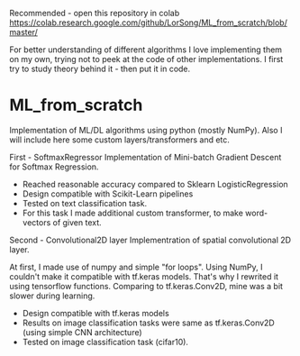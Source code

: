 Recommended - open this repository in colab
https://colab.research.google.com/github/LorSong/ML_from_scratch/blob/master/

For better understanding of different algorithms I love implementing them on my own, trying not to peek at the code of other implementations.
I first try to study theory behind it - then put it in code.

# ML_from_scratch
Implementation of ML/DL algorithms using python (mostly NumPy). Also I will include here some custom layers/transformers and etc.

First - SoftmaxRegressor 
Implementation of Mini-batch Gradient Descent for Softmax Regression.

- Reached reasonable accuracy compared to Sklearn LogisticRegression
- Design compatible with Scikit-Learn pipelines
- Tested on text classification task. 
- For this task I made additional custom transformer, to make word-vectors of given text.

Second - Convolutional2D layer 
Implementration of spatial convolutional 2D layer.

At first, I made use of numpy and simple "for loops". Using NumPy, I couldn't make it compatible with tf.keras models. That's why I rewrited it using tensorflow functions. Comparing to tf.keras.Conv2D, mine was a bit slower during learning.

- Design compatible with tf.keras models
- Results on image classification tasks were same as tf.keras.Conv2D (using simple CNN architecture)
- Tested on image classification task (cifar10).


